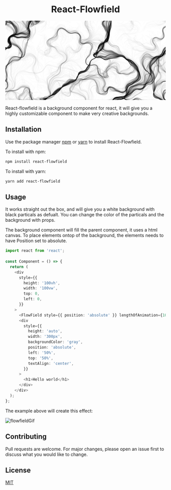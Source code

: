 <div align="center"><h1>React-Flowfield</h1></div>

![flowfieldPicture](example/pictures/flowfield.png 'head-img')

React-flowfield is a background component for react, it will give you a highly customizable component to make very creative backgrounds.

## Installation

Use the package manager [npm](https://npmjs.com) or [yarn](https://yarnpkg.com/) to install React-Flowfield.

To install with npm:

```bash
npm install react-flowfield
```

To install with yarn:

```bash
yarn add react-flowfield
```

## Usage

It works straight out the box, and will give you a white background with black particals as defualt. You can change the color of the particals and the background with props.

The background component will fill the parent component, it uses a html canvas. To place elements ontop of the background, the elements needs to have Position set to absolute.

```ts
import react from 'react';

const Component = () => {
  return (
    <div
      style={{
        height: '100vh',
        width: '100vw',
        top: 0,
        left: 0,
      }}
    >
      <FlowField style={{ position: 'absolute' }} lengthOfAnimation={1000} />
      <div
        style={{
          height: 'auto',
          width: '300px',
          backgroundColor: 'gray',
          position: 'absolute',
          left: '50%',
          top: '50%',
          textAlign: 'center',
        }}
      >
        <h1>Hello world</h1>
      </div>
    </div>
  );
};
```

The example above will create this effect:

![flowfieldGif](example/pictures/FlowFieldGif.gif 'Gif')

## Contributing

Pull requests are welcome. For major changes, please open an issue first to discuss what you would like to change.

## License

[MIT](https://choosealicense.com/licenses/mit/)
